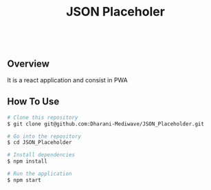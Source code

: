 <!--- md file preview shortcut key is shift + ctrl + V -->

<h1 align="center">
  <br>
  <p>JSON Placeholer</p>
  <br/>
</h1>

## Overview
It is a react application and consist in PWA

## How To Use

```bash
# Clone this repository
$ git clone git@github.com:Dharani-Mediwave/JSON_Placeholder.git

# Go into the repository
$ cd JSON_Placeholder

# Install dependencies
$ npm install

# Run the application
$ npm start
```